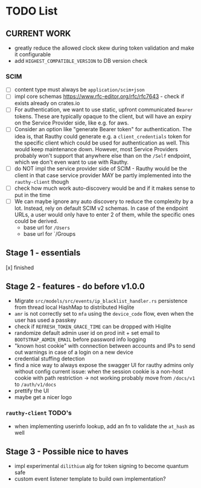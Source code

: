 # TODO List

## CURRENT WORK

- greatly reduce the allowed clock skew during token validation and make it configurable
- add `HIGHEST_COMPATIBLE_VERSION` to DB version check

### SCIM

- [ ] content type must always be `application/scim+json`
- [ ] impl core schemas https://www.rfc-editor.org/rfc/rfc7643 - check if exists already on crates.io
- [ ] For authentication, we want to use static, upfront communicated `Bearer` tokens. These are typically opaque
  to the client, but will have an expiry on the Service Provider side, like e.g. for aws.
- [ ] Consider an option like "generate Bearer token" for authentication. The idea is, that Rauthy could generate e.g.
  a `client_credentials` token for the specific client which could be used for authentication as well. This would keep
  maintenance down. However, most Service Providers probably won't support that anywhere else than on the `/Self`
  endpoint, which we don't even want to use with Rauthy.
- [ ] do NOT impl the service provider side of SCIM - Rauthy would be the client in that case
  service provider MAY be partly implemented into the `rauthy-client` though
- [ ] check how much work auto-discovery would be and if it makes sense to put in the time
- [ ] We can maybe ignore any auto discovery to reduce the complexity by a lot. Instead, rely on default SCIM v2
  schemas. In case of the endpoint URLs, a user would only have to enter 2 of them, while the specific ones could be
  derived.
    - base url for `/Users`
    - base url for `/Groups

## Stage 1 - essentials

[x] finished

## Stage 2 - features - do before v1.0.0

- Migrate `src/models/src/events/ip_blacklist_handler.rs` persistence from thread local HashMap to distributed Hiqlite
- `amr` is not correctly set to `mfa` using the `device_code` flow, even when the user has used a passkey
- check if `REFRESH_TOKEN_GRACE_TIME` can be dropped with Hiqlite
- randomize default admin user id on prod init + set email to `BOOTSTRAP_ADMIN_EMAIL` before password info logging
- "known host cookie" with connection between accounts and IPs to send out warnings in case
  of a login on a new device
- credential stuffing detection
- find a nice way to always expose the swagger UI for rauthy admins only without config
  current issue: when the session cookie is a non-host cookie with path restriction -> not working
  probably move from `/docs/v1` to `/auth/v1/docs`
- prettify the UI
- maybe get a nicer logo

### `rauthy-client` TODO's

- when implementing userinfo lookup, add an fn to validate the `at_hash` as well

## Stage 3 - Possible nice to haves

- impl experimental `dilithium` alg for token signing to become quantum safe
- custom event listener template to build own implementation?
